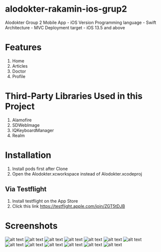 # alodokter-rakamin-ios-grup2
Alodokter Group 2 Mobile App - iOS Version
Programming language - Swift
Architecture - MVC
Deployment target - iOS 13.5 and above

# Features
1. Home
2. Articles
3. Doctor
4. Profile

# Third-Party Libraries Used in this Project
1. Alamofire
2. SDWebImage
3. IQKeyboardManager
4. Realm

# Installation
1. Install pods first after Clone
2. Open the Alodokter.xcworkspace instead of Alodokter.xcodeproj 
## Via Testflight
1. Install testflight on the App Store
2. Click this link https://testflight.apple.com/join/ZGT5tDJB

# Screenshots
![alt text](https://github.com/geadalfa/alodokter-rakamin-ios-grup2/blob/master/images/1.png?raw=true)
![alt text](https://github.com/geadalfa/alodokter-rakamin-ios-grup2/blob/master/images/2.png?raw=true)
![alt text](https://github.com/geadalfa/alodokter-rakamin-ios-grup2/blob/master/images/3.png?raw=true)
![alt text](https://github.com/geadalfa/alodokter-rakamin-ios-grup2/blob/master/images/4.png?raw=true)
![alt text](https://github.com/geadalfa/alodokter-rakamin-ios-grup2/blob/master/images/5.png?raw=true)
![alt text](https://github.com/geadalfa/alodokter-rakamin-ios-grup2/blob/master/images/6.png?raw=true)
![alt text](https://github.com/geadalfa/alodokter-rakamin-ios-grup2/blob/master/images/7.png?raw=true)
![alt text](https://github.com/geadalfa/alodokter-rakamin-ios-grup2/blob/master/images/8.png?raw=true)
![alt text](https://github.com/geadalfa/alodokter-rakamin-ios-grup2/blob/master/images/9.png?raw=true)
![alt text](https://github.com/geadalfa/alodokter-rakamin-ios-grup2/blob/master/images/10.png?raw=true)
![alt text](https://github.com/geadalfa/alodokter-rakamin-ios-grup2/blob/master/images/11.png?raw=true)
![alt text](https://github.com/geadalfa/alodokter-rakamin-ios-grup2/blob/master/images/12.png?raw=true)
![alt text](https://github.com/geadalfa/alodokter-rakamin-ios-grup2/blob/master/images/13.png?raw=true)

